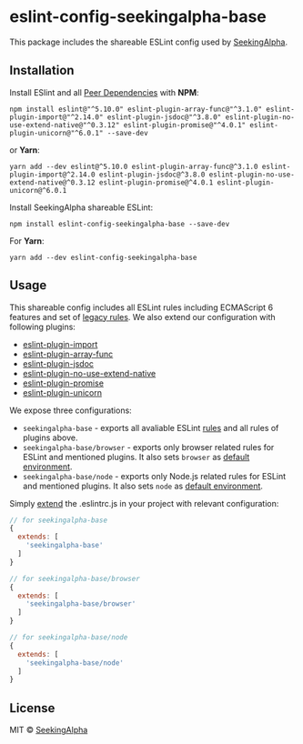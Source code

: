 # eslint-config-seekingalpha-base

This package includes the shareable ESLint config used by [SeekingAlpha](https://seekingalpha.com/).

## Installation

Install ESlint and all [Peer Dependencies](https://nodejs.org/en/blog/npm/peer-dependencies/) with **NPM**:

    npm install eslint@"^5.10.0" eslint-plugin-array-func@"^3.1.0" eslint-plugin-import@"^2.14.0" eslint-plugin-jsdoc@"^3.8.0" eslint-plugin-no-use-extend-native@"^0.3.12" eslint-plugin-promise@"^4.0.1" eslint-plugin-unicorn@"^6.0.1" --save-dev

or **Yarn**:

    yarn add --dev eslint@^5.10.0 eslint-plugin-array-func@^3.1.0 eslint-plugin-import@^2.14.0 eslint-plugin-jsdoc@^3.8.0 eslint-plugin-no-use-extend-native@^0.3.12 eslint-plugin-promise@^4.0.1 eslint-plugin-unicorn@^6.0.1


Install SeekingAlpha shareable ESLint:

    npm install eslint-config-seekingalpha-base --save-dev

For **Yarn**:

    yarn add --dev eslint-config-seekingalpha-base

## Usage

This shareable config includes all ESLint rules including ECMAScript 6 features and set of [legacy rules](https://eslint.org/docs/rules/#deprecated). We also extend our configuration with following plugins:

* [eslint-plugin-import](https://github.com/benmosher/eslint-plugin-import)
* [eslint-plugin-array-func](https://github.com/freaktechnik/eslint-plugin-array-func)
* [eslint-plugin-jsdoc](https://github.com/gajus/eslint-plugin-jsdoc)
* [eslint-plugin-no-use-extend-native](https://github.com/dustinspecker/eslint-plugin-no-use-extend-native)
* [eslint-plugin-promise](https://github.com/xjamundx/eslint-plugin-promise)
* [eslint-plugin-unicorn](https://github.com/sindresorhus/eslint-plugin-unicorn)

We expose three configurations:

* `seekingalpha-base` - exports all avaliable ESLint [rules](https://eslint.org/docs/rules/) and all rules of plugins above.
* `seekingalpha-base/browser` - exports only browser related rules for ESLint and mentioned plugins. It also sets `browser` as [default environment](https://eslint.org/docs/user-guide/configuring#specifying-environments).
* `seekingalpha-base/node` - exports only Node.js related rules for ESLint and mentioned plugins. It also sets `node` as [default environment](https://eslint.org/docs/user-guide/configuring#specifying-environments).


Simply [extend](https://eslint.org/docs/user-guide/configuring#extending-configuration-files) the .eslintrc.js in your project with relevant configuration:

```javascript
// for seekingalpha-base
{
  extends: [
    'seekingalpha-base'
  ]
}

// for seekingalpha-base/browser
{
  extends: [
    'seekingalpha-base/browser'
  ]
}

// for seekingalpha-base/node
{
  extends: [
    'seekingalpha-base/node'
  ]
}
```

## License

MIT © [SeekingAlpha](https://seekingalpha.com/)

